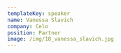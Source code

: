 ```yaml
---
templateKey: speaker
name: Vanessa Slavich
company: Celo
position: Partner
image: /img/18_vanessa_slavich.jpg
---
```


